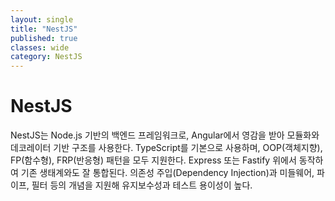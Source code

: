```yaml
---
layout: single
title: "NestJS"
published: true
classes: wide
category: NestJS
---
```


# NestJS

NestJS는 Node.js 기반의 백엔드 프레임워크로, Angular에서 영감을 받아 모듈화와 데코레이터 기반 구조를 사용한다.
TypeScript를 기본으로 사용하며, OOP(객체지향), FP(함수형), FRP(반응형) 패턴을 모두 지원한다.
Express 또는 Fastify 위에서 동작하여 기존 생태계와도 잘 통합된다.
의존성 주입(Dependency Injection)과 미들웨어, 파이프, 필터 등의 개념을 지원해 유지보수성과 테스트 용이성이 높다.

